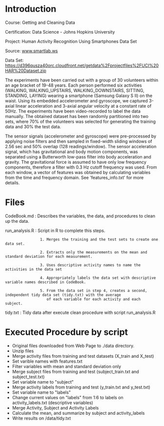 # Introduction

Course: Getting and Cleaning Data

Certification: Data Science - Johns Hopkins University

Project: Human Activity Recognition Using Smartphones Data Set

Source: www.smartlab.ws

Data Set: https://d396qusza40orc.cloudfront.net/getdata%2Fprojectfiles%2FUCI%20HAR%20Dataset.zip 

The experiments have been carried out with a group of 30 volunteers within an age bracket of 19-48 years. 
Each person performed six activities (WALKING, WALKING_UPSTAIRS, WALKING_DOWNSTAIRS, SITTING, STANDING, LAYING) 
wearing a smartphone (Samsung Galaxy S II) on the waist. Using its embedded accelerometer and gyroscope, 
we captured 3-axial linear acceleration and 3-axial angular velocity at a constant rate of 50Hz. 
The experiments have been video-recorded to label the data manually. 
The obtained dataset has been randomly partitioned into two sets, where 70% of the volunteers was selected for 
generating the training data and 30% the test data. 

The sensor signals (accelerometer and gyroscope) were pre-processed by applying noise filters and then sampled in 
fixed-width sliding windows of 2.56 sec and 50% overlap (128 readings/window). The sensor acceleration signal, 
which has gravitational and body motion components, was separated using a Butterworth low-pass filter into body 
acceleration and gravity. The gravitational force is assumed to have only low frequency components, therefore a 
filter with 0.3 Hz cutoff frequency was used. From each window, a vector of features was obtained by calculating 
variables from the time and frequency domain. See 'features_info.txt' for more details. 

# Files

CodeBook.md       : Describes the variables, the data, and procedures to clean up the data.

run_analysis.R    : Script in R to complete this steps.

                    1. Merges the training and the test sets to create one data set.
                    
                    2. Extracts only the measurements on the mean and standard deviation for each measurement. 
                    
                    3. Uses descriptive activity names to name the activities in the data set
                    
                    4. Appropriately labels the data set with descriptive variable names described in CodeBook.
                    
                    5. From the data set in step 4, creates a second, independent tidy data set (tidy.txt) with the average
                       of each variable for each activity and each subject.

tidy.txt          : Tidy data after execute clean procedure with script run_analysis.R

# Executed Procedure by script

- Original files downloaded from Web Page to ./data directory.
- Unzip files
- Merge activity files from training and test datasets (X_train and X_test)
- Set varible names with features.txt
- Filter variables with mean and standard deviation only
- Merge subject files from training and test (subject_train.txt and subject_test.txt)
- Set variable name to "subject"
- Merge activity labels from training and test (y_train.txt and y_test.txt)
- Set variable name to "labels"
- Change current values on "labels" from 1:6 to labels on activity_labels.txt (descriptive variables)
- Merge Activity, Subject and Activity Labels
- Calculate the mean, and summarize by subject and activity_labels
- Write results on /data/tidy.txt
